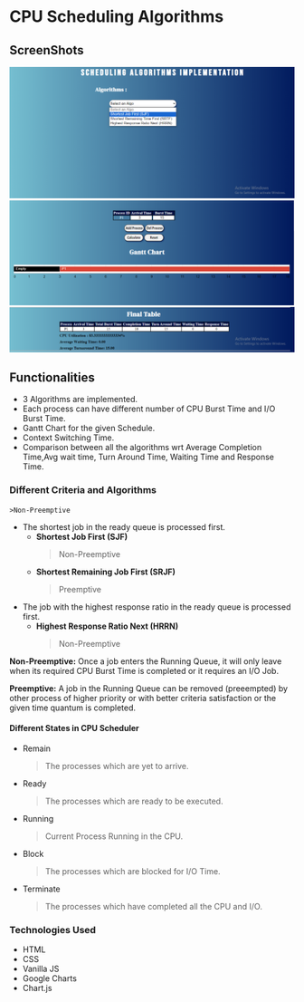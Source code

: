 # CPU Scheduling Algorithms
## ScreenShots

![Alt text](https://github.com/alizazahid11/SCHEDULING-IN-OS/blob/main/Assets/os2.png?raw=true)
![Alt text](https://github.com/alizazahid11/SCHEDULING-IN-OS/blob/main/Assets/os3.PNG?raw=true)
![Alt text](https://github.com/alizazahid11/SCHEDULING-IN-OS/blob/main/Assets/os4.PNG?raw=true)

## Functionalities
- 3 Algorithms are implemented.
- Each process can have different number of CPU Burst Time and I/O Burst Time.
- Gantt  Chart for the given Schedule.
- Context Switching Time.
- Comparison between all the algorithms wrt Average Completion Time,Avg wait time, Turn Around Time, Waiting Time and Response Time.


### Different Criteria and Algorithms
    >Non-Preemptive
- The shortest job in the ready queue is processed first.
  - **Shortest Job First (SJF)**
    >Non-Preemptive
  - **Shortest Remaining Job First (SRJF)**
    >Preemptive
- The job with the highest response ratio in the ready queue is processed first.
  - **Highest Response Ratio Next (HRRN)**
    >Non-Preemptive
    
**Non-Preemptive:**
  Once a job enters the Running Queue, it will only leave when its required CPU Burst Time is completed or it requires an I/O Job.
  
**Preemptive:**
  A job in the Running Queue can be removed (preeempted) by other process of higher priority or with better criteria satisfaction or the given time quantum is completed.
  
#### Different States in CPU Scheduler
- Remain
  >The processes which are yet to arrive.
- Ready
  >The processes which are ready to be executed.
- Running
  >Current Process Running in the CPU.
- Block
  >The processes which are blocked for I/O Time.
- Terminate
  >The processes which have completed all the CPU and I/O.
  
### Technologies Used
- HTML
- CSS
- Vanilla JS
- Google Charts
- Chart.js
